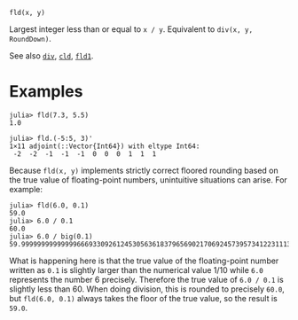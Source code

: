 ```
fld(x, y)
```

Largest integer less than or equal to `x / y`. Equivalent to `div(x, y, RoundDown)`.

See also [`div`](@ref), [`cld`](@ref), [`fld1`](@ref).

# Examples

```jldoctest
julia> fld(7.3, 5.5)
1.0

julia> fld.(-5:5, 3)'
1×11 adjoint(::Vector{Int64}) with eltype Int64:
 -2  -2  -1  -1  -1  0  0  0  1  1  1
```

Because `fld(x, y)` implements strictly correct floored rounding based on the true value of floating-point numbers, unintuitive situations can arise. For example:

```jldoctest
julia> fld(6.0, 0.1)
59.0
julia> 6.0 / 0.1
60.0
julia> 6.0 / big(0.1)
59.99999999999999666933092612453056361837965690217069245739573412231113406246995
```

What is happening here is that the true value of the floating-point number written as `0.1` is slightly larger than the numerical value 1/10 while `6.0` represents the number 6 precisely. Therefore the true value of `6.0 / 0.1` is slightly less than 60. When doing division, this is rounded to precisely `60.0`, but `fld(6.0, 0.1)` always takes the floor of the true value, so the result is `59.0`.
